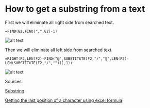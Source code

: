 # How to get a substring from a text

First we will eliminate all right side from searched text.
```
=FIND(G2,FIND(",",G2)-1)
```
![alt text][img1]

Then we will eliminate all left side from searched text.
```
=RIGHT(F2,LEN(F2)-FIND("@",SUBSTITUTE(F2,"/","@",LEN(F2)-LEN(SUBSTITUTE(F2,"/",""))),1))
```
![alt text][img2]

Sources:

[Substring](https://www.excel-easy.com/examples/substring.html#:~:text=To%20extract%20the%20leftmost%20characters,correct%20number%20of%20leftmost%20characters.)

[Getting the last position of a character using excel formula](https://trumpexcel.com/find-characters-last-position/)

[img1]: https://github.com/campelo/documentation-dev.to/blob/master/excel/how-to-get-a-substring-from-a-text/assets/img1.png "Image 1" 

[img2]: https://github.com/campelo/documentation-dev.to/blob/master/excel/how-to-get-a-substring-from-a-text/assets/img2.png "Image 2" 